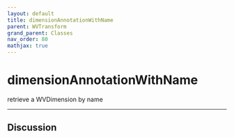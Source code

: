 ```yaml
---
layout: default
title: dimensionAnnotationWithName
parent: WVTransform
grand_parent: Classes
nav_order: 80
mathjax: true
---
```


#  dimensionAnnotationWithName

retrieve a WVDimension by name


---

## Discussion

  
